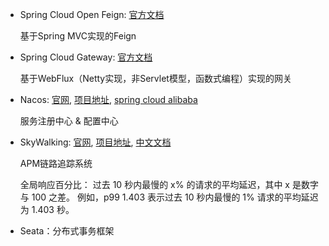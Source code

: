 
    
- Spring Cloud Open Feign: [官方文档](https://cloud.spring.io/spring-cloud-static/spring-cloud-openfeign/2.1.2.RELEASE/single/spring-cloud-openfeign.html)

    基于Spring MVC实现的Feign
    
- Spring Cloud Gateway: [官方文档](https://cloud.spring.io/spring-cloud-static/spring-cloud-gateway/2.1.0.RELEASE/single/spring-cloud-gateway.html)
    
    基于WebFlux（Netty实现，非Servlet模型，函数式编程）实现的网关
    
- Nacos: [官网](https://nacos.io/zh-cn/index.html), [项目地址](https://github.com/alibaba/nacos), [spring cloud alibaba](https://github.com/spring-cloud-incubator/spring-cloud-alibaba)
    
    服务注册中心 & 配置中心

- SkyWalking: [官网](http://skywalking.apache.org/zh/), [项目地址](https://github.com/apache/skywalking), [中文文档](https://github.com/SkyAPM/document-cn-translation-of-skywalking)

    APM链路追踪系统
    
    全局响应百分比：
        过去 10 秒内最慢的 x% 的请求的平均延迟，其中 x 是数字与 100 之差。
        例如，p99 1.403 表示过去 10 秒内最慢的 1% 请求的平均延迟为 1.403 秒。
        
- Seata：分布式事务框架